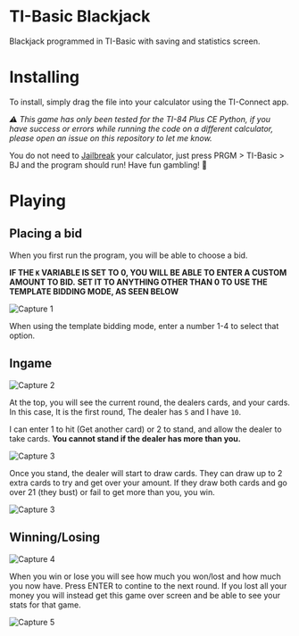 # TI-Basic Blackjack
Blackjack programmed in TI-Basic with saving and statistics screen.

# Installing
To install, simply drag the file into your calculator using the TI-Connect app.

*⚠️ This game has only been tested for the TI-84 Plus CE Python, if you have success or errors while running the code on a different calculator, please open an issue on this repository to let me know.*

You do not need to [Jailbreak](https://calcplex.com/ti84plusce-jailbreak-tutorial/) your calculator, just press PRGM > TI-Basic > BJ and the program should run! Have fun gambling! 🤞

# Playing
## Placing a bid
When you first run the program, you will be able to choose a bid.

**IF THE `K` VARIABLE IS SET TO 0, YOU WILL BE ABLE TO ENTER A CUSTOM AMOUNT TO BID.**
**SET IT TO ANYTHING OTHER THAN 0 TO USE THE TEMPLATE BIDDING MODE, AS SEEN BELOW**

![Capture 1](https://github.com/user-attachments/assets/2927f2ee-56d0-4d6e-a926-19fc249d361c)

When using the template bidding mode, enter a number 1-4 to select that option.

## Ingame
![Capture 2](https://github.com/user-attachments/assets/c57e7f5f-1545-4c87-8007-c6c5b71ef021)

At the top, you will see the current round, the dealers cards, and your cards. In this case, It is the first round, The dealer has `5` and I have `10`.

I can enter 1 to hit (Get another card) or 2 to stand, and allow the dealer to take cards. **You cannot stand if the dealer has more than you.**

![Capture 3](https://github.com/user-attachments/assets/885f6544-2007-4cf3-9a86-c2c429564a12)

Once you stand, the dealer will start to draw cards. They can draw up to 2 extra cards to try and get over your amount. If they draw both cards and go over 21 (they bust) or fail to get more than you, you win.

![Capture 3](https://github.com/user-attachments/assets/7419dafd-ddde-44f0-9e5e-e78e33a86a50)

## Winning/Losing

![Capture 4](https://github.com/user-attachments/assets/1f2a0f36-fc3a-4513-9f51-4872a0fbc0ed)

When you win or lose you will see how much you won/lost and how much you now have. Press ENTER to contine to the next round. If you lost all your money you will instead get this game over screen and be able to see your stats for that game.

![Capture 5](https://github.com/user-attachments/assets/7ebe1091-2f84-4306-9f7d-8c48ca891877)
